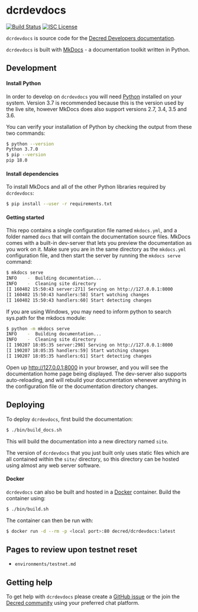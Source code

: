 dcrdevdocs
==========

[![Build Status](https://github.com/decred/dcrdevdocs/workflows/Build%20and%20Test/badge.svg)](https://github.com/decred/dcrdevdocs/actions)
[![ISC License](https://img.shields.io/badge/license-ISC-blue.svg)](http://copyfree.org)

`dcrdevdocs` is source code for the [Decred Developers documentation](https://devdocs.decred.org).

`dcrdevdocs` is built with [MkDocs](https://www.mkdocs.org/) - a documentation toolkit written in Python.

## Development

#### Install Python

In order to develop on `dcrdevdocs` you will need [Python](https://www.python.org/) installed on your system. Version 3.7 is recommended because this is the version used by the live site, however MkDocs does also support versions 2.7, 3.4, 3.5 and 3.6.

You can verify your installation of Python by checking the output from these two commands:

```bash
$ python --version
Python 3.7.0
$ pip --version
pip 18.0
```

#### Install dependencies

To install MkDocs and all of the other Python libraries required by `dcrdevdocs`:

```bash
$ pip install --user -r requirements.txt
```

#### Getting started

This repo contains a single configuration file named `mkdocs.yml`, and a folder named `docs` that will contain the documentation source files. MkDocs comes with a built-in dev-server that lets you preview the documentation as you work on it. Make sure you are in the same directory as the `mkdocs.yml` configuration file, and then start the server by running the `mkdocs serve` command:

```bash
$ mkdocs serve
INFO    -  Building documentation...
INFO    -  Cleaning site directory
[I 160402 15:50:43 server:271] Serving on http://127.0.0.1:8000
[I 160402 15:50:43 handlers:58] Start watching changes
[I 160402 15:50:43 handlers:60] Start detecting changes
```

If you are using Windows, you may need to inform python to search sys.path for the mkdocs module:

```bash
$ python -m mkdocs serve
INFO    -  Building documentation...
INFO    -  Cleaning site directory
[I 190207 18:05:35 server:298] Serving on http://127.0.0.1:8000
[I 190207 18:05:35 handlers:59] Start watching changes
[I 190207 18:05:35 handlers:61] Start detecting changes
```

Open up <http://127.0.0.1:8000> in your browser, and you will see the documentation home page being displayed. The dev-server also supports auto-reloading, and will rebuild your documentation whenever anything in the configuration file or the documentation directory changes.

## Deploying

To deploy `dcrdevdocs`, first build the documentation:

```bash
$ ./bin/build_docs.sh
```

This will build the documentation into a new directory named `site`.

The version of `dcrdevdocs` that you just built only uses static files which are all contained within the `site/` directory, so this directory can be hosted using almost any web server software.

#### Docker

`dcrdevdocs` can also be built and hosted in a [Docker](https://www.docker.com/) container. Build the container using:

```bash
$ ./bin/build.sh
```

The container can then be run with:

```bash
$ docker run -d --rm -p <local port>:80 decred/dcrdevdocs:latest
```

## Pages to review upon testnet reset

- `environments/testnet.md`

## Getting help

To get help with `dcrdevdocs` please create a [GitHub issue](https://github.com/decred/dcrdevdocs/issues) or the join the [Decred community](https://decred.org/community/) using your preferred chat platform.
